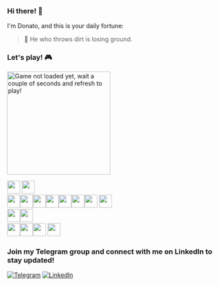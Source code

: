 ### Hi there! 👋 

I'm Donato, and this is your daily fortune:

> 🥠 He who throws dirt is losing ground.
### Let's play! 🎮

<a href="#"><img src="https://gbaas-readme.fly.dev/state?" alt="Game not loaded yet, wait a couple of seconds and refresh to play!" width="240" height="240" /></a>
<br />

<a href="#"><img src="img/blank.png" width="30"/></a> <a
    href="https://gbaas-readme.fly.dev/buttons/up?callback=https://github.com/aurasphere"><img src="img/up.png" width="30" /></a>
<br><a href="https://gbaas-readme.fly.dev/buttons/left?callback=https://github.com/aurasphere"><img src="img/left.png"
        width="30" /></a><a href="#"><img src="img/blank.png" width="30" /></a><a
    href="https://gbaas-readme.fly.dev/buttons/right?callback=https://github.com/aurasphere"><img src="img/right.png"
        width="30" /></a><a href="#"><img src="img/blank.png" width="30" /></a><a href="#"><img src="img/blank.png" width="30" /></a><a href="#"><img
    src="img/blank.png" width="30" /></a><a href="https://gbaas-readme.fly.dev/buttons/B?callback=https://github.com/aurasphere"><img src="img/B.png" width="30" /></a> <a
    href="https://gbaas-readme.fly.dev/buttons/A?callback=https://github.com/aurasphere"><img src="img/A.png" width="30" /></a>
<br><a href="#"><img src="img/blank.png" width="30" /></a><a href="https://gbaas-readme.fly.dev/buttons/down?callback=https://github.com/aurasphere"><img src="img/down.png" width="30" /></a><a href="#">
<br><img src="img/blank.png" width="30" /></a><a href="#"><img src="img/blank.png" width="30" /></a><a
    href="https://gbaas-readme.fly.dev/buttons/select?callback=https://github.com/aurasphere"><img src="img/select.png"
        height="30" /></a> <a href="https://gbaas-readme.fly.dev/buttons/start?callback=https://github.com/aurasphere"><img
        src="img/start.png" height="30" /></a>
        
### Join my Telegram group and connect with me on LinkedIn to stay updated!
[![Telegram](https://img.shields.io/badge/Telegram-2CA5E0?style=for-the-badge&logo=telegram&logoColor=white)](https://t.me/+Wy1DPTLyFGg0OWE0) 
[![LinkedIn](https://img.shields.io/badge/LinkedIn-0077B5?style=for-the-badge&logo=linkedin&logoColor=white)](https://www.linkedin.com/in/donato-rimenti-764876132/) 

